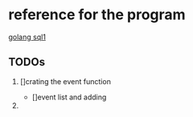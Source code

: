 # reference for the program

[golang sql1](https://flaviocopes.com/golang-sql-database/)

## TODOs

1. []crating the event function

    - []event list and adding

2.
